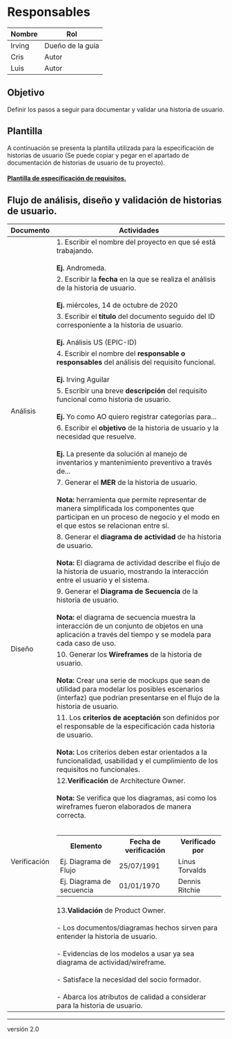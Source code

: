 # Responsables
Nombre     | Rol
-----------|------------------
Irving     | Dueño de la guía
Cris       | Autor
Luis       | Autor

## Objetivo

Definir los pasos a seguir para documentar y validar una historia de usuario.

## Plantilla
A continuación se presenta la plantilla utilizada para la especificación de historias de usuario (Se puede copiar y pegar en el apartado de documentación de historias de usuario de tu proyecto).

#### [Plantilla de especificación de requisitos.](https://docs.google.com/document/d/1kWa49M5i2LyEFAsawZfrYRFMQnMOAeqNbDrwHtjj7tE/edit?usp=sharing)



## Flujo de análisis, diseño y validación de historias de usuario.

<table>
    <thead>
        <tr>
            <th>
                Documento
            </th>
            <th>
                Actividades
            </th>
        </tr>
    </thead>
    <tbody>
        <tr>
            <td rowspan="8">
                Análisis
            </td>
            <td>
                1. Escribir el nombre del proyecto en que sé está trabajando.</br></br><strong>Ej. </strong>Andromeda.
            </td>
        </tr>
        <tr>
            <td>
                2. Escribir la <strong>fecha</strong> en la que se realiza el análisis de la historia de usuario.</br></br><strong>Ej. </strong>miércoles, 14 de octubre de 2020
            </td>
        </tr>
        <tr>
            <td>
                3. Escribir el <strong>título</strong> del documento seguido del ID corresponiente a la historia de usuario.</br></br><strong>Ej. </strong>Análisis US (EPIC-ID)
            </td>
        </tr>
        <tr>
            <td>
           4. Escribir el nombre del <strong>responsable o responsables</strong> del análisis del requisito funcional.</br></br><strong>Ej. </strong>Irving Aguilar
            </td>
        </tr>
        <tr>
            <td>
              5. Escribir una breve <strong>descripción</strong> del requisito funcional como historia de usuario.</br></br><strong>Ej. </strong>Yo como AO quiero registrar categorías para...
            </td>
        </tr>
        <tr>
            <td>
            6. Escribir el <strong>objetivo</strong> de la historia de usuario y la necesidad que resuelve.</br></br><strong>Ej. </strong>La presente da solución al manejo de inventarios y mantenimiento preventivo a través de...
            </td>
        </tr>
        <tr>
            <td>
               7. Generar el <strong>MER</strong> de la historia de usuario.
             </br></br><strong>Nota: </strong>herramienta que permite representar de manera simplificada los componentes que participan en un proceso de negocio y el modo en el que estos se relacionan entre sí.
            </td>
        </tr>
        <tr>
            <td>
                8. Generar el <strong>diagrama de actividad</strong> de ha historia de usuario.</br></br><strong>Nota: </strong>El diagrama de actividad describe el flujo de la historia de usuario, mostrando la interacción entre el usuario y el sistema.
            </td>
        </tr>
        <tr>
            <td rowspan="2">
                Diseño
            </td>
            <td>
                  9. Generar el <strong>Diagrama de Secuencia</strong> de la historia de usuario.
             </br></br><strong>Nota: </strong>el diagrama de secuencia muestra la interacción de un conjunto de objetos en una aplicación a través del tiempo y se modela para cada caso de uso.
            </td>
        </tr>
<tr>
           <td>
                   10. Generar los <strong>Wireframes</strong> de la historia de usuario.
             </br></br><strong>Nota: </strong>Crear una serie de mockups que sean de utilidad para modelar los posibles escenarios (interfaz) que podrían presentarse en el flujo de la historia de usuario.
</td>
</tr>
<tr>
    <td rowspan="3">
                Verificación
            </td>
           <td>
                   11. Los <strong>criterios de aceptación</strong> son definidos por el responsable de la especificación cada historia de usuario.</br></br><strong>Nota: </strong> Los criterios deben estar orientados a la funcionalidad, usabilidad y el cumplimiento de los requisitos no funcionales.
</td>
</tr>
<tr>
           <td>
                   12.<strong>Verificación</strong> de Architecture Owner.</br></br><strong>Nota: </strong> Se verifica que los diagramas, asi como los wireframes fueron elaborados de manera correcta.</br></br>
<table>
                    <tr>
                        <th>
                            Elemento
                        </th>
                        <th>
                            Fecha de verificación
                        </th>
                        <th>
                            Verificado por
                        </th>
                    </tr>
                    <tr>
                        <td>
                            Ej. Diagrama de Flujo
                        </td>
                        <td>
                            25/07/1991
                        </td>
                        <td>
                            Linus Torvalds
                        </td>
                    </tr>
                    <tr>
                        <td>
                            Ej. Diagrama de secuencia
                        </td>
                        <td>
                            01/01/1970
                        </td>
                        <td>
                            Dennis Ritchie
                        </td>
                    </tr>
                </table>
</td>
</tr>
<tr>
           <td>
             13.<strong>Validación</strong> de Product Owner.
</br></br>- Los documentos/diagramas hechos sirven para entender la historia de usuario.</br></br>- Evidencias de los modelos a usar ya sea diagrama de actividad/wireframe.</br></br>- Satisface la necesidad del socio formador.</br></br>- Abarca los atributos de calidad a considerar para la historia de usuario.
    </td>
</tr>
</table>

***
versión 2.0

